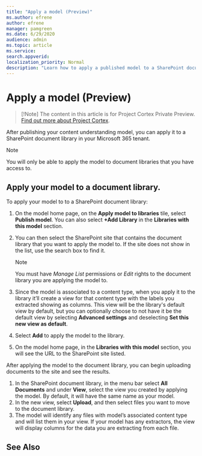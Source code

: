 ```yaml
---
title: "Apply a model (Preview)"
ms.author: efrene
author: efrene
manager: pamgreen
ms.date: 6/29/2020
audience: admin
ms.topic: article
ms.service: 
search.appverid: 
localization_priority: Normal
description: "Learn how to apply a published model to a SharePoint document library."
---
```


# Apply a model (Preview)

> [!Note] The content in this article is for Project Cortex Private Preview. [Find out more about Project Cortex]().

After publishing your content understanding model, you can apply it to a SharePoint document library in your Microsoft 365 tenant.

> [!Note]
> You will only be able to apply the model to document libraries that you have access to.


## Apply your model to a document library.

To apply your model to to a SharePoint document library:

1. On the model home page, on the **Apply model to libraries** tile, select **Publish model**. You can also select  **+Add Library** in the **Libraries with this model** section. 
2. You can then select the SharePoint site that contains the document library that you want to apply the model to. If the site does not show in the list, use the search box to find it.</br>

    > [!Note]
    > You must have *Manage List* permissions or *Edit* rights to the document library you are applying the model to.</br>

3. Since the model is associated to a content type, when you apply it to the library it’ll create a view for that content type with the labels you extracted showing as columns. This view will be the library's default view by default, but you can optionally choose to not have it be the default view by selecting **Advanced settings** and deselecting **Set this new view as default**.
4. Select **Add** to apply the model to the library. 
5. On the model home page, in the **Libraries with this model** section, you will see the URL to the SharePoint site listed.


After applying the model to the document library, you can begin uploading documents to the site and see the results.

1. In the SharePoint document library, in the menu bar select **All Documents** and under **View**, select the view you created by applying the model. By default, it will have the same name as your model. 
2. In the new view, select **Upload**, and then select files you want to move to the document library.
3. The model will identify any files with model’s associated content type and will list them in your view. If your model has any extractors, the view will display columns for the data you are extracting from each file.





## See Also
  




